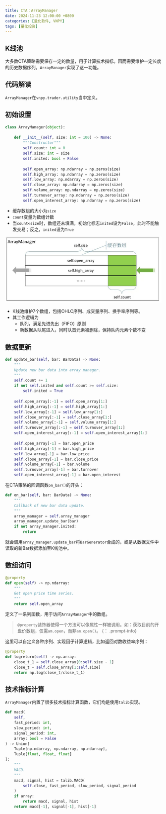 ```yaml
---
title: CTA：ArrayManager
date: 2024-11-23 12:00:00 +0800
categories: [量化软件, VNPY]
tags: [量化投资]
---
```


## K线池

大多数CTA策略需要保存一定的数量，用于计算技术指标。因而需要维护一定长度的历史数据序列。`ArrayManager`实现了这一功能。

## 代码解读

`ArrayManager`在`vnpy.trader.utility`当中定义。

## 初始设置

```python
class ArrayManager(object):

    def __init__(self, size: int = 100) -> None:
        """Constructor"""
        self.count: int = 0
        self.size: int = size
        self.inited: bool = False

        self.open_array: np.ndarray = np.zeros(size)
        self.high_array: np.ndarray = np.zeros(size)
        self.low_array: np.ndarray = np.zeros(size)
        self.close_array: np.ndarray = np.zeros(size)
        self.volume_array: np.ndarray = np.zeros(size)
        self.turnover_array: np.ndarray = np.zeros(size)
        self.open_interest_array: np.ndarray = np.zeros(size)
```

- 缓存数组的大小为`size`
- `count`变量为数组计数
- 当`count<size`时，数组还未填满，初始化标志`inited`设为`False`，此时不能触发交易；反之，`inited`设为`True`

![](/images/vnpy/am.jpg)

- K线池维护7个数组，包括OHLC序列、成交量序列、换手率序列等。
- 其工作逻辑为
    - 队列，满足先进先出（FIFO）原则
    - 新数据从队尾进入，同时队首元素被删除，保持队内元素个数不变

## 数据更新

```python
def update_bar(self, bar: BarData) -> None:
    """
    Update new bar data into array manager.
    """
    self.count += 1
    if not self.inited and self.count >= self.size:
        self.inited = True

    self.open_array[:-1] = self.open_array[1:]
    self.high_array[:-1] = self.high_array[1:]
    self.low_array[:-1] = self.low_array[1:]
    self.close_array[:-1] = self.close_array[1:]
    self.volume_array[:-1] = self.volume_array[1:]
    self.turnover_array[:-1] = self.turnover_array[1:]
    self.open_interest_array[:-1] = self.open_interest_array[1:]

    self.open_array[-1] = bar.open_price
    self.high_array[-1] = bar.high_price
    self.low_array[-1] = bar.low_price
    self.close_array[-1] = bar.close_price
    self.volume_array[-1] = bar.volume
    self.turnover_array[-1] = bar.turnover
    self.open_interest_array[-1] = bar.open_interest
```

在CTA策略的回调函数`on_bar()`的开头：

```python
def on_bar(self, bar: BarData) -> None:
    """
    Callback of new bar data update.
    """
    array_manager = self.array_manager
    array_manager.update_bar(bar)
    if not array_manager.inited:
        return
```

就会调用`array_manager.update_bar`将`BarGenerator`合成的，或是从数据文件中读取的新Bar数据添加至K线池中。

## 数组访问

```python
@property
def open(self) -> np.ndarray:
    """
    Get open price time series.
    """
    return self.open_array
```

定义了一系列函数，用于访问`ArrayManager`中的数组。

> `@property`装饰器使得一个方法可以像属性一样被调用。如：获取目前的开盘价数组，仅需`am.open`，而非`am.open()`。
{： .prompt-info}

这里可以自定义各种序列、实现因子计算逻辑，比如返回对数收益率序列：

```python
@property
def logreturn(self) -> np.array:
    close_t_1 = self.close_array[0:self.size - 1]
    close_t = self.close_array[1:self.size]
    return np.log(close_t/close_t_1)
```

## 技术指标计算

`ArrayManager`内置了很多技术指标计算函数，它们均是使用`talib`实现。

```python
def macd(
    self,
    fast_period: int,
    slow_period: int,
    signal_period: int,
    array: bool = False
) -> Union[
    Tuple[np.ndarray, np.ndarray, np.ndarray],
    Tuple[float, float, float]
]:
    """
    MACD.
    """
    macd, signal, hist = talib.MACD(
        self.close, fast_period, slow_period, signal_period
    )
    if array:
        return macd, signal, hist
    return macd[-1], signal[-1], hist[-1]
```